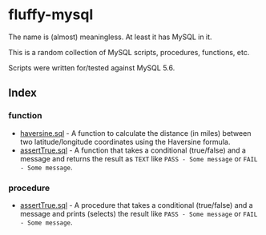 # fluffy-mysql

The name is (almost) meaningless. At least it has MySQL in it.

This is a random collection of MySQL scripts, procedures, functions, etc.

Scripts were written for/tested against MySQL 5.6.

## Index

### function

* [haversine.sql](https://github.com/MuffinTheMan/fluffy-mysql/blob/master/function/haversine.sql) - A function to calculate the distance (in miles) between two latitude/longitude coordinates using the Haversine formula.
* [assertTrue.sql](https://github.com/MuffinTheMan/fluffy-mysql/blob/master/function/assertTrue.sql) - A function that takes a conditional (true/false) and a message and returns the result as `TEXT` like `PASS - Some message` or `FAIL - Some message`.

### procedure

* [assertTrue.sql](https://github.com/MuffinTheMan/fluffy-mysql/blob/master/procedure/assertTrue.sql) - A procedure that takes a conditional (true/false) and a message and prints (selects) the result like `PASS - Some message` or `FAIL - Some message`.
